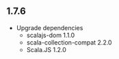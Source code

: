 ## 1.7.6

* Upgrade dependencies
  * scalajs-dom 1.1.0
  * scala-collection-compat 2.2.0
  * Scala.JS 1.2.0
